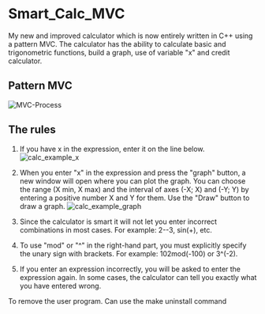 # Smart_Calc_MVC
My new and improved calculator which is now entirely written in C++ using a pattern MVC.
The calculator has the ability to calculate basic and trigonometric functions, build a graph, use of variable "x" and credit calculator.

## Pattern MVC

![MVC-Process](https://user-images.githubusercontent.com/88627479/186530391-58e5aba0-6a38-421d-b432-3fa798014847.png)

## The rules
1. If you have x in the expression, enter it on the line below.
![calc_example_x](https://user-images.githubusercontent.com/88627479/186529182-b18424e1-7d24-4ad4-a73d-67eef416dd28.gif)

2. When you enter "x" in the expression and press the "graph" button, a new window will open where you can plot
  the graph. You can choose the range (X min, X max) and the interval of axes (-X; X) and (-Y; Y) by entering a positive number X and Y for them. Use the "Draw" button to draw a graph.
![calc_example_graph](https://user-images.githubusercontent.com/88627479/186529359-56707e50-82d5-443d-953c-a4e09cbb496f.gif)

3. Since the calculator is smart it will not let you enter incorrect combinations in most cases. For example:
  2--3, sin(+), etc.

4. To use "mod" or "^" in the right-hand part, you must explicitly specify the unary sign with brackets. For example: 102mod(-100) or 3^(-2).

5. If you enter an expression incorrectly, you will be asked to enter the expression again. In some cases, the calculator can tell you exactly what you have entered wrong.

To remove the user program. Can use the make uninstall command

